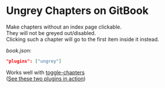# Ungrey Chapters on GitBook

Make chapters without an index page clickable.  
They will not be greyed out/disabled.  
Clicking such a chapter will go to the first item inside it instead.


*book.json*:

```json
"plugins": ["ungrey"]
```

Works well with [toggle-chapters](https://github.com/poojan/gitbook-plugin-toggle-chapters)  
([See these two plugins in action](http://blaxpirit.github.io/crsfml/tutorials/))
